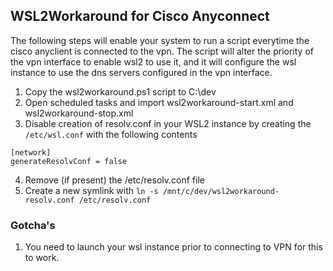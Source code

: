 ## WSL2Workaround for Cisco Anyconnect

The following steps will enable your system to run a script everytime the cisco anyclient is connected to the vpn.
The script will alter the priority of the vpn interface to enable wsl2 to use it, and it will configure the wsl instance
to use the dns servers configured in the vpn interface.

1. Copy the wsl2workaround.ps1 script to C:\dev
2. Open scheduled tasks and import wsl2workaround-start.xml and wsl2workaround-stop.xml
3. Disable creation of resolv.conf in your WSL2 instance by creating the `/etc/wsl.conf` with the following contents
```
[network]
generateResolvConf = false
```
4. Remove (if present) the /etc/resolv.conf file
5. Create a new symlink with `ln -s /mnt/c/dev/wsl2workaround-resolv.conf /etc/resolv.conf`

### Gotcha's

1. You need to launch your wsl instance prior to connecting to VPN for this to work.
